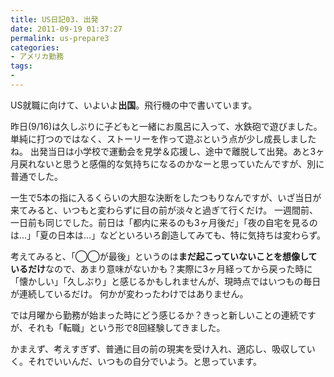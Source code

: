 ```yaml
---
title: US日記03. 出発
date: 2011-09-19 01:37:27
permalink: us-prepare3
categories:
- アメリカ勤務
tags:
- 
---
```

US就職に向けて、いよいよ**出国**。飛行機の中で書いています。

<!-- more -->

昨日(9/16)は久しぶりに子どもと一緒にお風呂に入って、水鉄砲で遊びました。単純に打つのではなく、ストーリーを作って遊ぶという点が少し成長しましたね。
出発当日は小学校で運動会を見学＆応援し、途中で離脱して出発。あと3ヶ月戻れないと思うと感傷的な気持ちになるのかなーと思っていたんですが、別に普通でした。

一生で5本の指に入るくらいの大胆な決断をしたつもりなんですが、いざ当日が来てみると、いつもと変わらずに目の前が淡々と過ぎて行くだけ。
一週間前、一日前も同じでした。前日は「都内に来るのも3ヶ月後だ」「夜の自宅を見るのは…」「夏の日本は…」などといろいろ創造してみても、特に気持ちは変わらず。

考えてみると、「◯◯が最後」というのは**まだ起こっていないことを想像しているだけ**なので、あまり意味がないかも？実際に3ヶ月経ってから戻った時に「懐かしい」「久しぶり」と感じるかもしれませんが、現時点ではいつもの毎日が連続しているだけ。
何かが変わったわけではありません。

では月曜から勤務が始まった時にどう感じるか？きっと新しいことの連続ですが、それも「転職」という形で8回経験してきました。

かまえず、考えすぎず、普通に目の前の現実を受け入れ、適応し、吸収していく。それでいいんだ、いつもの自分でいよう。と思っています。